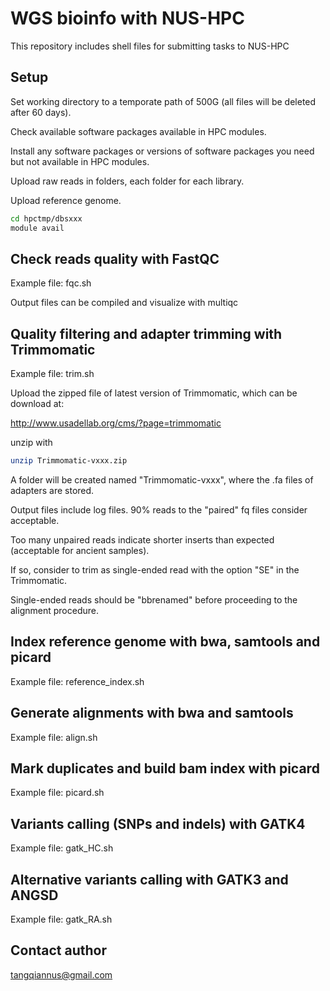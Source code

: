 # WGS bioinfo with NUS-HPC

This repository includes shell files for submitting tasks to NUS-HPC

## Setup

Set working directory to a temporate path of 500G (all files will be deleted after 60 days).

Check available software packages available in HPC modules.

Install any software packages or versions of software packages you need but not available in HPC modules.

Upload raw reads in folders, each folder for each library.

Upload reference genome.

```bash
cd hpctmp/dbsxxx
module avail
```

## Check reads quality with FastQC

Example file: fqc.sh

Output files can be compiled and visualize with multiqc

## Quality filtering and adapter trimming with Trimmomatic

Example file: trim.sh

Upload the zipped file of latest version of Trimmomatic, which can be download at:

http://www.usadellab.org/cms/?page=trimmomatic

unzip with

```bash
unzip Trimmomatic-vxxx.zip
```

A folder will be created named "Trimmomatic-vxxx", where the .fa files of adapters are stored.

Output files include log files. 90% reads to the "paired" fq files consider acceptable. 

Too many unpaired reads indicate shorter inserts than expected (acceptable for ancient samples).

If so, consider to trim as single-ended read with the option "SE" in the Trimmomatic.

Single-ended reads should be "bbrenamed" before proceeding to the alignment procedure.

## Index reference genome with bwa, samtools and picard 

Example file: reference_index.sh

## Generate alignments with bwa and samtools

Example file: align.sh

## Mark duplicates and build bam index with picard

Example file: picard.sh

## Variants calling (SNPs and indels) with GATK4

Example file: gatk_HC.sh

## Alternative variants calling with GATK3 and ANGSD

Example file: gatk_RA.sh

## Contact author

tangqiannus@gmail.com
